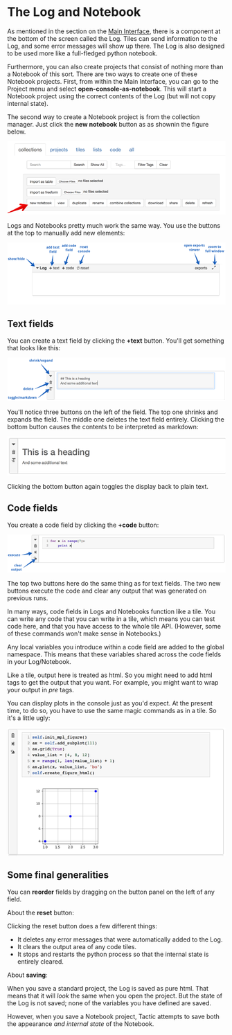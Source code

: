 # The Log and Notebook

As mentioned in the section on the [Main Interface](Main-interface), there is a component at the bottom of the screen
called the Log. Tiles can send information to the Log, and some error messages will show up there. The Log is also designed
to be used more like a full-fledged python notebook.

Furthermore, you can also create projects that consist of nothing more than a Notebook of this sort. There are two ways
to create one of these Notebook projects. First, from within the Main Interface, you can go to the Project menu
and select **open-console-as-notebook**. This will start a Notebook project using the correct contents of the Log 
(but will not copy internal state).

The second way to create a Notebook project is from the collection manager. Just click the **new notebook** button as
as shownin the figure below.

![](imgs/663fd636.png)

Logs and Notebooks pretty much work the same way. You use the buttons at the top to  manually add new elements:

![](imgs/e64e7678.png)

## Text fields

You can create a text field by clicking the **+text** button. You'll get something that looks like this:

![](imgs/06ca6226.png)

You'll notice three buttons on the left of the field. The top one shrinks and expands the field. The middle one
deletes the text field entirely. Clicking the bottom button causes the contents to be interpreted as markdown:

![](imgs/a6aa511c.png)

Clicking the bottom button again toggles the display back to plain text.

## Code fields

You create a code field by clicking the **+code** button:

![](imgs/55cbd9bd.png)

The top two buttons here do the same thing as for text fields. The two new buttons execute the code and clear any output
that was generated on previous runs.

In many ways, code fields in Logs and Notebooks function like a tile. 
You can write any code that you can write in a tile, which means you can test code here, 
and that you have access to the whole tile API. (However, some of these commands won't make sense in Notebooks.)

Any local variables you introduce within a code field are added to the global namespace. This means that
these variables shared across the code fields in your Log/Notebook.

Like a tile, output here is treated as html. So you might need to add html tags to get the output that you want. 
For example, you might want to wrap your output in *pre* tags.

You can display plots in the console just as you'd expect. At the present time, to do so, 
you have to use the same magic commands as in a tile. So it's a little ugly:

![](imgs/59bba4c7.png)

## Some final generalities

You can **reorder** fields by dragging on the button panel on the left of any field.

About the **reset** button:

Clicking the reset button does a few different things:

* It deletes any error messages that were automatically added to the Log.
* It clears the output area of any code tiles.
* It stops and restarts the python process so that the internal state is entirely cleared.

About **saving**: 

When you save a standard project, the Log is saved as pure html. That means that it will *look* the same
when you open the project. But the state of the Log is not saved; none of the variables you have defined are saved.

However, when you save a Notebook project, Tactic attempts to save both the appearance *and internal state* of the
Notebook.